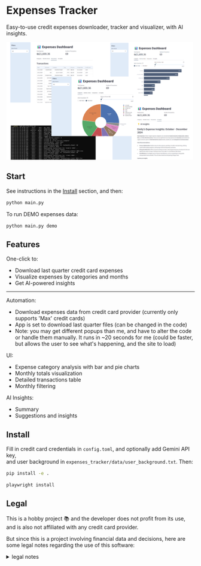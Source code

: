 # Expenses Tracker

Easy-to-use credit expenses downloader, tracker and visualizer, with AI insights.

<img src="app.png" width=500>


## Start

See instructions in the [Install](#install) section, and then:

```bash
python main.py
```

To run DEMO expenses data:

```bash
python main.py demo
```



## Features

One-click to: 
- Download last quarter credit card expenses
- Visualize expenses by categories and months
- Get AI-powered insights

---

Automation:
- Download expenses data from credit card provider (currently only supports 'Max' credit cards)
- App is set to download last quarter files (can be changed in the code)
- Note: you may get different popups than me, and have to alter the code or handle them manually. It runs in ~20 seconds for me (could be faster, but allows the user to see what's happening, and the site to load)

UI:
- Expense category analysis with bar and pie charts
- Monthly totals visualization
- Detailed transactions table
- Monthly filtering

AI Insights:
- Summary
- Suggestions and insights


## Install

Fill in credit card credentials in `config.toml`, and optionally add Gemini API key,  
and user background in `expenses_tracker/data/user_background.txt`.
Then:

```bash
pip install -e .
```

```bash
playwright install
```

## Legal

This is a hobby project 📚 and the developer does not profit from its use, and is also not affiliated with any credit card provider.

But since this is a project involving financial data and decisions, 
here are some legal notes regarding the use of this software:

<details>
<summary> 
legal notes
</summary>
The developer is not affiliated with any credit card provider, and does not guarantee the accuracy of the data downloaded from the credit card provider. The user is responsible for verifying the data. 

The developer is not affiliated with any AI service suggested in the app and does not guarantee the accuracy of the AI insights.

It is the user's responsibility to keep credentials and data secure on his or her machine only. It is the user's responsibility not to share credentials with anyone, including AI services.

The user may choose to only use the app for visualization and for downloading expenses data automatically, without sharing it with AI services. This way the user can keep his or her data on his or her machine only.

This software is provided as is, without any warranty. The developer is not responsible for any data leaks if the user chooses to share his or her data with AI services. The developer is not a financial advisor, and only the user is responsible for his financial decisions. The developer is not responsible for any kind of damages due to misuse of this software.
</details>

<br/><br/>